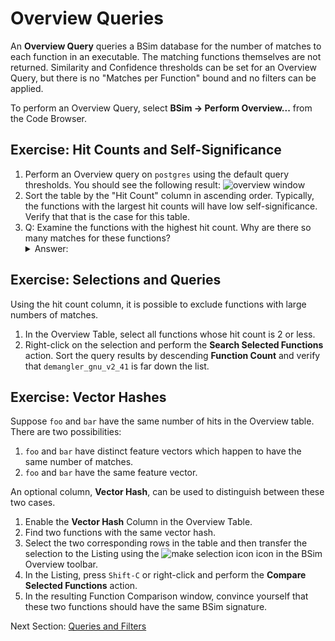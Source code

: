 # Overview Queries

An **Overview Query** queries a BSim database for the number of matches to each function in an executable.
The matching functions themselves are not returned. 
Similarity and Confidence thresholds can be set for an Overview Query, but there is no "Matches per Function" bound and no filters can be applied.

To perform an Overview Query, select **BSim -> Perform Overview...** from the Code Browser.

## Exercise: Hit Counts and Self-Significance

1. Perform an Overview query on ``postgres`` using the default query thresholds.
You should see the following result:
![overview window](images/overview_window.png)
1. Sort the table by the "Hit Count" column in ascending order.  Typically, the functions with the largest hit counts will have low self-significance.
Verify that that is the case for this table.
1. Q: Examine the functions with the highest hit count. Why are there so many matches for these functions?
   <details><summary>Answer:</summary> These are all instances of PostgreSQL statistics-reporting functions.  Their bodies are quite similar and they have identical BSim signatures.</details>

## Exercise: Selections and Queries

Using the hit count column, it is possible to exclude functions with large numbers of matches.

1. In the Overview Table, select all functions whose hit count is 2 or less.
1. Right-click on the selection and perform the **Search Selected Functions** action.
   Sort the query results by descending **Function Count** and verify that ``demangler_gnu_v2_41`` is far down the list.

## Exercise: Vector Hashes

Suppose ``foo`` and ``bar`` have the same number of hits in the Overview table.
There are two possibilities:
1. ``foo`` and ``bar`` have distinct feature vectors which happen to have the same number of matches.
1. ``foo`` and ``bar`` have the same feature vector.

An optional column, **Vector Hash**, can be used to distinguish between these two cases.

1. Enable the **Vector Hash** Column in the Overview Table.
1. Find two functions with the same vector hash.
1. Select the two corresponding rows in the table and then transfer the selection to the Listing using the ![make selection icon](images/text_align_justify.png) icon in the BSim Overview toolbar.
1. In the Listing, press ``Shift-C`` or right-click and perform the **Compare Selected Functions** action.
1. In the resulting Function Comparison window, convince yourself that these two functions should have the same BSim signature.

Next Section: [Queries and Filters](BSimTutorial_Filters.md)
